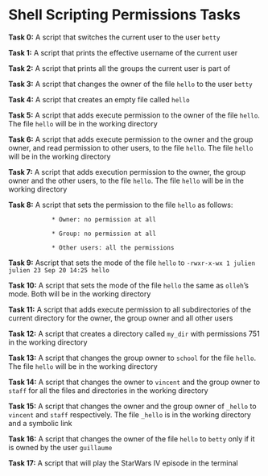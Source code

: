 # Shell Scripting Permissions Tasks 

**Task 0:** A script that switches the current user to the user `betty`

**Task 1:** A script that prints the effective username of the current user

**Task 2:** A script that prints all the groups the current user is part of

**Task 3:** A script that changes the owner of the file `hello` to the user `betty`

**Task 4:** A script that creates an empty file called `hello`

**Task 5:** A script that adds execute permission to the owner of the file `hello`. The file `hello` will be in the working directory

**Task 6:** A script that adds execute permission to the owner and the group owner, and read permission to other users, to the file `hello`. The file `hello` will be in the working directory

**Task 7:** A script that adds execution permission to the owner, the group owner and the other users, to the file `hello`. The file `hello` will be in the working directory

**Task 8:** A script that sets the permission to the file `hello` as follows:

                * Owner: no permission at all
                
                * Group: no permission at all
                
                * Other users: all the permissions

**Task 9:** Ascript that sets the mode of the file `hello` to `-rwxr-x-wx 1 julien julien 23 Sep 20 14:25 hello`

**Task 10:** A script that sets the mode of the file `hello` the same as ``olleh``’s mode. Both will be in the working directory

**Task 11:** A script that adds execute permission to all subdirectories of the current directory for the owner, the group owner and all other users

**Task 12:** A script that creates a directory called `my_dir` with permissions 751 in the working directory

**Task 13:** A script that changes the group owner to `school` for the file `hello`. The file `hello` will be in the working directory

**Task 14:** A script that changes the owner to `vincent` and the group owner to `staff` for all the files and directories in the working directory

**Task 15:** A script that changes the owner and the group owner of `_hello` to `vincent` and `staff` respectively. The file `_hello` is in the working directory and   a symbolic link

**Task 16:** A script that changes the owner of the file `hello` to `betty` only if it is owned by the user `guillaume`

**Task 17:** A script that will play the StarWars IV episode in the terminal

